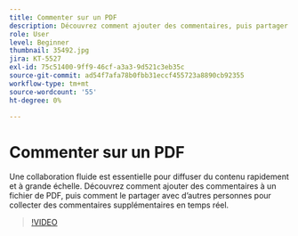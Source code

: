 ```yaml
---
title: Commenter sur un PDF
description: Découvrez comment ajouter des commentaires, puis partager un PDF pour révision avec d’autres personnes
role: User
level: Beginner
thumbnail: 35492.jpg
jira: KT-5527
exl-id: 75c51400-9ff9-46cf-a3a3-9d521c3eb35c
source-git-commit: ad54f7afa78b0fbb31eccf455723a8890cb92355
workflow-type: tm+mt
source-wordcount: '55'
ht-degree: 0%

---
```


# Commenter sur un PDF

Une collaboration fluide est essentielle pour diffuser du contenu rapidement et à grande échelle. Découvrez comment ajouter des commentaires à un fichier de PDF, puis comment le partager avec d’autres personnes pour collecter des commentaires supplémentaires en temps réel.

>[!VIDEO](https://video.tv.adobe.com/v/35492?quality=12&learn=on&hidetitle=true)
